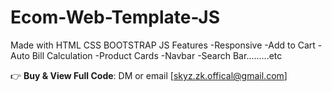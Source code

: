 # Ecom-Web-Template-JS
Made with HTML CSS BOOTSTRAP JS
Features
-Responsive 
-Add to Cart
-Auto Bill Calculation
-Product Cards
-Navbar
-Search Bar.........etc

👉 **Buy & View Full Code**: DM or email [skyz.zk.offical@gmail.com]
